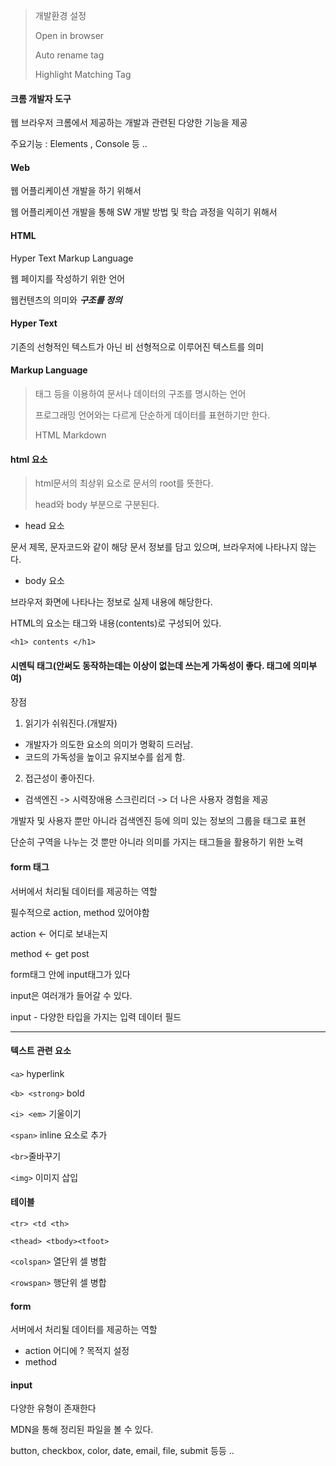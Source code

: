 > 개발환경 설정
>
> Open in browser
>
> Auto rename tag
>
> Highlight Matching Tag



#### 크롬 개발자 도구

웹 브라우저 크롬에서 제공하는 개발과 관련된 다양한 기능을 제공

주요기능 : Elements , Console 등 ..



#### Web

웹 어플리케이션 개발을 하기 위해서

웹 어플리케이션 개발을 통해 SW 개발 방법 및 학습 과정을 익히기 위해서



#### HTML

Hyper Text Markup Language

웹 페이지를 작성하기 위한 언어

웹컨텐츠의 의미와 ***구조를 정의***





#### Hyper Text

기존의 선형적인 텍스트가 아닌 비 선형적으로 이루어진 텍스트를 의미



#### Markup Language

> 태그 등을 이용하여 문서나 데이터의 구조를 명시하는 언어
>
> 프로그래밍 언어와는 다르게 단순하게 데이터를 표현하기만 한다.
>
> HTML Markdown



#### html 요소

> html문서의 최상위 요소로 문서의 root를 뜻한다.
>
> head와 body 부분으로 구분된다.

* head 요소

문서 제목, 문자코드와 같이 해당 문서 정보를 담고 있으며, 브라우저에 나타나지 않는다.

* body 요소

브라우저 화면에 나타나는 정보로 실제 내용에 해당한다.



HTML의 요소는 태그와 내용(contents)로 구성되어 있다.

`<h1> contents </h1>`



#### 시멘틱 태그(안써도 동작하는데는 이상이 없는데 쓰는게 가독성이 좋다. 태그에 의미부여)

장점

1. 읽기가 쉬워진다.(개발자)

* 개발자가 의도한 요소의 의미가 명확히 드러남.
* 코드의 가독성을 높이고 유지보수를 쉽게 함.

2. 접근성이 좋아진다.

* 검색엔진 -> 시력장애용 스크린리더 -> 더 나은 사용자 경험을 제공



개발자 및 사용자 뿐만 아니라 검색엔진 등에 의미 있는 정보의 그룹을 태그로 표현

단순히 구역을 나누는 것 뿐만 아니라 의미를 가지는 태그들을 활용하기 위한 노력



#### form 태그

서버에서 처리될 데이터를 제공하는 역할

필수적으로 action, method 있어야함

action <- 어디로 보내는지

method <- get post

form태그 안에 input태그가 있다

input은 여러개가 들어갈 수 있다.

input - 다양한 타입을 가지는 입력 데이터 필드



___

#### 텍스트 관련 요소

`<a>` hyperlink

`<b> <strong>` bold

`<i> <em>` 기울이기

`<span>` inline 요소로 추가

`<br>`줄바꾸기

`<img>` 이미지 삽입



#### 테이블

`<tr> <td <th>`

`<thead> <tbody><tfoot>`

`<colspan>` 열단위 셀 병합

`<rowspan>` 행단위 셀 병합



#### form

서버에서 처리될 데이터를 제공하는 역할

* action 어디에 ? 목적지 설정
* method



#### input

다양한 유형이 존재한다

MDN을 통해 정리된 파일을 볼 수 있다.

button, checkbox, color, date, email, file, submit 등등 ..